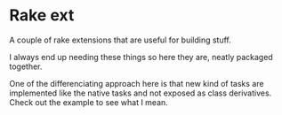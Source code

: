 Rake ext
========

A couple of rake extensions that are useful for building stuff.

I always end up needing these things so here they are, neatly packaged
together.

One of the differenciating approach here is that new kind of tasks are
implemented like the native tasks and not exposed as class derivatives.
Check out the example to see what I mean.
